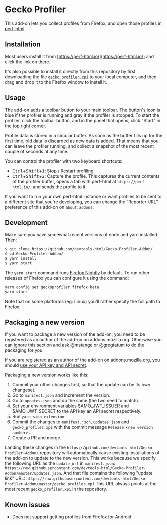 # Gecko Profiler

This add-on lets you collect profiles from Firefox, and open those profiles in [perf-html](https://perf-html.io/).

## Installation

Most users install it from [https://perf-html.io/](https://perf-html.io/) and click the link on there.

It's also possible to install it directly from this repository by first downloading the file [`gecko_profiler.xpi`](./gecko_profiler.xpi?raw=true) to your local computer, and then drag and drop it to the Firefox window to install it.

## Usage

The add-on adds a toolbar button to your main toolbar.
The button's icon is blue if the profiler is running and gray if the profiler is stopped.
To start the profiler, click the toolbar button, and in the panel that opens, click "Start" in the top right corner.

Profile data is stored in a circular buffer. As soon as the buffer fills up for the first time, old data is discarded as new data is added.
That means that you can leave the profiler running, and collect a snapshot of the most recent couple of seconds at any time.

You can control the profiler with two keyboard shortcuts:

 - <kbd>Ctrl</kbd>+<kbd>Shift</kbd>+<kbd>1</kbd>: Stop / Restart profiling
 - <kbd>Ctrl</kbd>+<kbd>Shift</kbd>+<kbd>2</kbd>: Capture the profile. This captures the current contents of the profiler buffer, opens a tab with perf-html at `https://perf-html.io/`, and sends the profile to it.

If you want to run your own perf-html instance or want profiles to be sent to a different site that you're developing, you can change the “Reporter URL” preference of this add-on on `about:addons`.

## Development

Make sure you have somewhat recent versions of node and yarn installed. Then:

```bash
$ git clone https://github.com/devtools-html/Gecko-Profiler-Addon/
$ cd Gecko-Profiler-Addon/
$ yarn install
$ yarn start
```

The `yarn start` command runs [Firefox Nightly](http://nightly.mozilla.org/) by default. To run other releases of Firefox you can configure it using the command:

```bash
yarn config set geckoprofiler:firefox beta
yarn start
```

Note that on some platforms (eg: Linux) you'll rather specify the full path to Firefox.

## Packaging a new version

If you want to package a new version of the add-on, you need to be registered as
an author of the add-on on addons.mozilla.org. Otherwise you can ignore this
section and ask @mstange or @gregtatum to do the packaging for you.

If you are registered as an author of the add-on on addons.mozilla.org, you
should [use your API key and API secret](https://addons.mozilla.org/en-US/developers/addon/api/key/).

Packaging a new version works like this:

 1. Commit your other changes first, so that the update can be its own changeset.
 2. Go to `manifest.json` and increment the version.
 3. Go to `updates.json` and do the same (the two need to match).
 4. Set your environment variables $AMO_JWT_ISSUER and $AMO_JWT_SECRET to the API key an API secret respectively.
 5. Run `yarn sign-extension`
 6. Commit the changes to `manifest.json`, `updates.json` and `gecko_profiler.xpi`
    with the commit message `Release <new version number>.`.
 7. Create a PR and merge.

Landing these changes in the `https://github.com/devtools-html/Gecko-Profiler-Addon/`
repository will automatically cause existing installations of the add-on to update
to the new version. This works because we specify the following URL as the
`update_url` in `manifest.json`:
`https://raw.githubusercontent.com/devtools-html/Gecko-Profiler-Addon/master/updates.json`. And that file contains the following "update link" URL:
`https://raw.githubusercontent.com/devtools-html/Gecko-Profiler-Addon/master/gecko_profiler.xpi`
This URL always points at the most recent `gecko_profiler.xpi` in the repository.

## Known issues

 - Does not support getting profiles from Firefox for Android.
